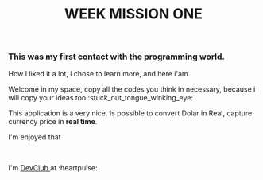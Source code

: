 <H1 align="center">WEEK MISSION ONE </H1>
<br>
<h3> This was my first contact with the programming world. </h3>
<p> How I liked it a lot, i chose to learn more, and here i'am.</p>

<p>Welcome in my space, copy all the codes you think in necessary, because i will copy your ideas too :stuck_out_tongue_winking_eye:</p>

<p> This application is a very nice. Is possible to convert Dolar in Real, capture currency price in <b>real time</b>.<p>

<p> I'm enjoyed that<p>
<br>

<p> I'm <a href="https://rodolfomori.com.br/devclub/">DevClub <a> at :heartpulse:
